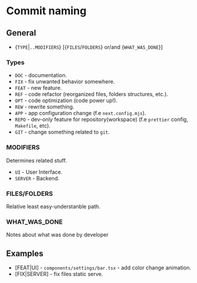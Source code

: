 # Commit naming

## General

- {`TYPE`|`..MODIFIERS`} [{`FILES`/`FOLDERS`} or/and {`WHAT_WAS_DONE`}]

### Types

- `DOC` - documentation.
- `FIX` - fix unwanted behavior somewhere.
- `FEAT` - new feature.
- `REF` - code refactor (reorganized files, folders structures, etc.).
- `OPT` - code optimization (code power up!).
- `REW` - rewrite something.
- `APP` - app configuration change (f.e `next.config.mjs`).
- `REPO` - dev-only feature for repository(workspace) (f.e `prettier` config, `Makefile`, etc).
- `GIT` - change something related to `git`.

### MODIFIERS
Determines related stuff.

- `UI` - User Interface.
- `SERVER` - Backend.

### FILES/FOLDERS
Relative least easy-understanble path.

### WHAT_WAS_DONE
Notes about what was done by developer

## Examples

- [FEAT|UI] - `components/settings/bar.tsx` - add color change animation.
- [FIX|SERVER] - fix files static serve.
